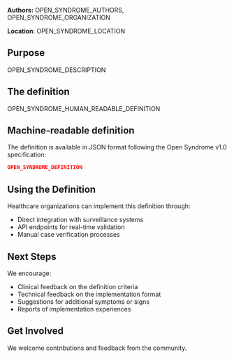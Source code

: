 **Authors:** OPEN_SYNDROME_AUTHORS, OPEN_SYNDROME_ORGANIZATION

**Location**: OPEN_SYNDROME_LOCATION

## Purpose

OPEN_SYNDROME_DESCRIPTION

## The definition

OPEN_SYNDROME_HUMAN_READABLE_DEFINITION

## Machine-readable definition

The definition is available in JSON format following the Open Syndrome v1.0 specification:

```json
OPEN_SYNDROME_DEFINITION
```

## Using the Definition

Healthcare organizations can implement this definition through:

* Direct integration with surveillance systems
* API endpoints for real-time validation
* Manual case verification processes

## Next Steps

We encourage:

* Clinical feedback on the definition criteria
* Technical feedback on the implementation format
* Suggestions for additional symptoms or signs
* Reports of implementation experiences

## Get Involved

We welcome contributions and feedback from the community.

